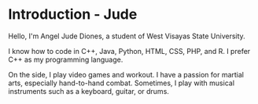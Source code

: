 # Introduction - Jude

Hello, I'm Angel Jude Diones, a student of West Visayas State University.

I know how to code in C++, Java, Python, HTML, CSS, PHP, and R. I prefer C++ as my programming language.

On the side, I play video games and workout. I have a passion for martial arts, especially hand-to-hand combat. Sometimes, I play with musical instruments such as a keyboard, guitar, or drums.
